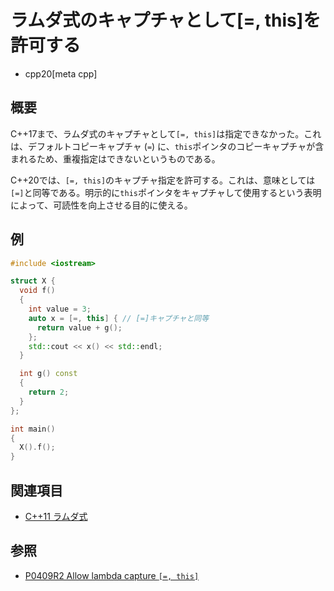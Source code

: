 # ラムダ式のキャプチャとして[=, this]を許可する
* cpp20[meta cpp]

## 概要
C++17まで、ラムダ式のキャプチャとして`[=, this]`は指定できなかった。これは、デフォルトコピーキャプチャ (`=`) に、`this`ポインタのコピーキャプチャが含まれるため、重複指定はできないというものである。

C++20では、`[=, this]`のキャプチャ指定を許可する。これは、意味としては`[=]`と同等である。明示的に`this`ポインタをキャプチャして使用するという表明によって、可読性を向上させる目的に使える。


## 例
```cpp
#include <iostream>

struct X {
  void f()
  {
    int value = 3;
    auto x = [=, this] { // [=]キャプチャと同等
      return value + g();
    };
    std::cout << x() << std::endl;
  }

  int g() const
  {
    return 2;
  }
};

int main()
{
  X().f();
}
```


## 関連項目
- [C++11 ラムダ式](/lang/cpp11/lambda_expressions.md)


## 参照
- [P0409R2 Allow lambda capture `[=, this]`](http://www.open-std.org/jtc1/sc22/wg21/docs/papers/2017/p0409r2.html)
